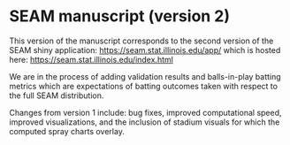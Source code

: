 

# SEAM manuscript (version 2)

This version of the manuscript corresponds to the second version of the SEAM shiny application: https://seam.stat.illinois.edu/app/ which is hosted here: https://seam.stat.illinois.edu/index.html

We are in the process of adding validation results and balls-in-play batting metrics which are expectations of batting outcomes taken with respect to the full SEAM distribution.

Changes from version 1 include: bug fixes, improved computational speed, improved visualizations, and the inclusion of stadium visuals for which the computed spray charts overlay. 
